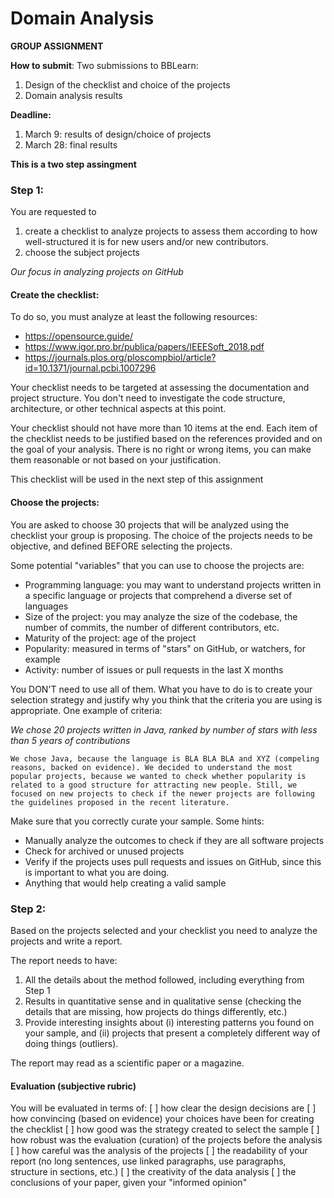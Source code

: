 # Domain Analysis

**GROUP ASSIGNMENT**

**How to submit**: Two submissions to BBLearn:
1. Design of the checklist and choice of the projects
2. Domain analysis results

**Deadline:** 
1. March 9: results of design/choice of projects
2. March 28: final results

**This is a two step assingment**

### Step 1:
You are requested to
1. create a checklist to analyze projects to assess them according to how well-structured it is for new users and/or new contributors.
2. choose the subject projects

*Our focus in analyzing projects on GitHub*

#### Create the checklist:
To do so, you must analyze at least the following resources:
* https://opensource.guide/
* https://www.igor.pro.br/publica/papers/IEEESoft_2018.pdf
* https://journals.plos.org/ploscompbiol/article?id=10.1371/journal.pcbi.1007296

Your checklist needs to be targeted at assessing the documentation and project structure. You don't need to investigate the code structure, architecture, or other technical aspects at this point.

Your checklist should not have more than 10 items at the end. Each item of the checklist needs to be justified based on the references provided and on the goal of your analysis. There is no right or wrong items, you can make them reasonable or not based on your justification.

This checklist will be used in the next step of this assignment

#### Choose the projects:
You are asked to choose 30 projects that will be analyzed using the checklist your group is proposing. The choice of the projects needs to be objective, and defined BEFORE selecting the projects. 

Some potential "variables" that you can use to choose the projects are:
* Programming language: you may want to understand projects written in a specific language or projects that comprehend a diverse set of languages
* Size of the project: you may analyze the size of the codebase, the number of commits, the number of different contributors, etc.
* Maturity of the project: age of the project
* Popularity: measured in terms of "stars" on GitHub, or watchers, for example
* Activity: number of issues or pull requests in the last X months

You DON'T need to use all of them. What you have to do is to create your selection strategy and justify why you think that the criteria you are using is appropriate. One example of criteria: 

*We chose 20 projects written in Java, ranked by number of stars with less than 5 years of contributions*

```We chose Java, because the language is BLA BLA BLA and XYZ (compeling reasons, backed on evidence). We decided to understand the most popular projects, because we wanted to check whether popularity is related to a good structure for attracting new people. Still, we focused on new projects to check if the newer projects are following the guidelines proposed in the recent literature.```

Make sure that you correctly curate your sample. Some hints:
* Manually analyze the outcomes to check if they are all software projects
* Check for archived or unused projects
* Verify if the projects uses pull requests and issues on GitHub, since this is important to what you are doing.
* Anything that would help creating a valid sample


### Step 2:
Based on the projects selected and your checklist you need to analyze the projects and write a report.

The report needs to have:
1. All the details about the method followed, including everything from Step 1
2. Results in quantitative sense and in qualitative sense (checking the details that are missing, how projects do things differently, etc.)
3. Provide interesting insights about (i) interesting patterns you found on your sample, and (ii) projects that present a completely different way of doing things (outliers).

The report may read as a scientific paper or a magazine.

#### Evaluation (subjective rubric)
You will be evaluated in terms of:
[ ] how clear the design decisions are
[ ] how convincing (based on evidence) your choices have been for creating the checklist
[ ] how good was the strategy created to select the sample
[ ] how robust was the evaluation (curation) of the projects before the analysis
[ ] how careful was the analysis of the projects
[ ] the readability of your report (no long sentences, use linked paragraphs, use paragraphs, structure in sections, etc.)
[ ] the creativity of the data analysis
[ ] the conclusions of your paper, given your "informed opinion"



